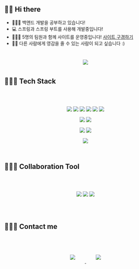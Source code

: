 



## 👋🏻 Hi there  

- 👩🏻‍💼   백앤드 개발을 공부하고 있습니다!
- 💻   스프링과 스프링 부트를 사용해 개발중입니다!
- 👩🏻‍🏫   5명의 팀원과 함께 사이트를 운영중입니다! [사이트 구경하기](https://scopewith.com/)
- 🙆🏻   다른 사람에게 영감을 줄 수 있는 사람이 되고 싶습니다 :)

<br>


<div id="main" align="center">
    <img 
        src="https://github-readme-stats.vercel.app/api?username=9sanha&hide=stars,contribs&count_private=true&show_icons=true"
        style="height: auto; margin-left: 20px; margin-right: 20px; padding: 10px;"/>
</div>



## 👩🏻‍💻 Tech Stack 
<br><br>

<p align="center">
    <img src="https://img.shields.io/badge/Java-007396?style=flat-square&logo=Java&logoColor=white"/>
    <img src="https://img.shields.io/badge/Javascript-ffb13b?style=flat-square&logo=javascript&logoColor=white"/>
    <img src="https://img.shields.io/badge/Python-3766AB?style=flat-square&logo=Python&logoColor=white"/>  
    <img src="https://img.shields.io/badge/C-A8B9CC?style=flat-square&logo=C&logoColor=white"/>
    <img src="https://img.shields.io/badge/HTML-E34F26?style=flat-square&logo=html5&logoColor=white"/>
    <img src="https://img.shields.io/badge/CSS-1572B6?style=flat-square&logo=css3&logoColor=white"/>
</p>


<p align="center">
    <img src="https://img.shields.io/badge/Spring-6DB33F?style=flat-square&logo=Spring&logoColor=white"/>
    <img src="https://img.shields.io/badge/Flask-092E20?style=flat-square&logo=Flask&logoColor=white"/>


   
</p>


<p align="center">
    <img src="https://img.shields.io/badge/MongoDB-342FF?style=flat-square&logo=mongoDb&logoColor=white"/>
    <img src="https://img.shields.io/badge/Mysql-E6B91E?style=flat-square&logo=MySql&logoColor=white"/>
</p>


<p align="center">    
    <img src="https://img.shields.io/badge/aws-333664?style=flat-square&logo=amazon-aws&logoColor=white"/>
</p>
<br>

## 👩🏻‍💻 Collaboration Tool
<br><br>
<p align="center">    
    <img src="https://img.shields.io/badge/Github-000000?style=flat-square&logo=Github&logoColor=white"/>
    <img src="https://img.shields.io/badge/Slack-330064?style=flat-square&logo=Slack&logoColor=white"/>
    <img src="https://img.shields.io/badge/Notion-333600?style=flat-square&logo=Notion&logoColor=white"/>
</p>

<br><br>

## 🙋🏻‍♀️ Contact me
<br><br>
<div align="center">
    <a href="https://open.kakao.com/o/sWxtigwc">
        <img 
            src="https://img.shields.io/badge/Kakao-FFF211?style=for-the-badge&logo=KakaoTalk&logoColor=black&link=https://open.kakao.com/o/sWxtigwc"
            style="height: auto; margin-left: 20px; margin-right: 20px; padding: 10px;"/>
    </a>
    <a href="https://instagram.com/9_ml_er/">
        <img 
            src="https://img.shields.io/badge/Instagram-E4405F?style=for-the-badge&logo=instagram&logoColor=white&link=https://instagram.com/9_ml_er/"
            style="height: auto; margin-left: 20px; margin-right: 20px; padding: 10px;"/>
    </a>

</div>

<br><br><br><br><br><br>
